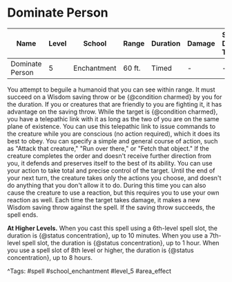 # Dominate Person

| Name | Level | School | Range | Duration | Damage | Save DC & Type |
|------|-------|--------|-------|----------|--------|----------------|
| Dominate Person | 5 | Enchantment | 60 ft. | Timed | - | - |

You attempt to beguile a humanoid that you can see within range. It must succeed on a Wisdom saving throw or be {@condition charmed} by you for the duration. If you or creatures that are friendly to you are fighting it, it has advantage on the saving throw. While the target is {@condition charmed}, you have a telepathic link with it as long as the two of you are on the same plane of existence. You can use this telepathic link to issue commands to the creature while you are conscious (no action required), which it does its best to obey. You can specify a simple and general course of action, such as "Attack that creature," "Run over there," or "Fetch that object." If the creature completes the order and doesn't receive further direction from you, it defends and preserves itself to the best of its ability. You can use your action to take total and precise control of the target. Until the end of your next turn, the creature takes only the actions you choose, and doesn't do anything that you don't allow it to do. During this time you can also cause the creature to use a reaction, but this requires you to use your own reaction as well. Each time the target takes damage, it makes a new Wisdom saving throw against the spell. If the saving throw succeeds, the spell ends.

**At Higher Levels.** When you cast this spell using a 6th-level spell slot, the duration is {@status concentration}, up to 10 minutes. When you use a 7th-level spell slot, the duration is {@status concentration}, up to 1 hour. When you use a spell slot of 8th level or higher, the duration is {@status concentration}, up to 8 hours.

^Tags: #spell #school_enchantment #level_5 #area_effect